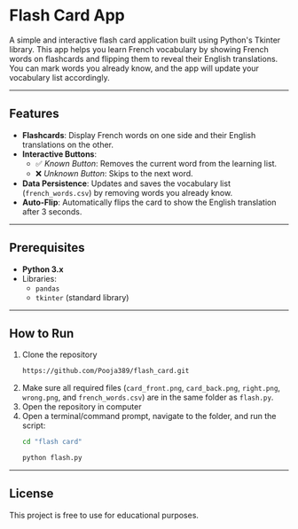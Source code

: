 ﻿# Flash Card App

A simple and interactive flash card application built using Python's Tkinter library. This app helps you learn French vocabulary by showing French words on flashcards and flipping them to reveal their English translations. You can mark words you already know, and the app will update your vocabulary list accordingly.

---

## Features

- **Flashcards**: Display French words on one side and their English translations on the other.
- **Interactive Buttons**:
  - ✅ *Known Button*: Removes the current word from the learning list.
  - ❌ *Unknown Button*: Skips to the next word.
- **Data Persistence**: Updates and saves the vocabulary list (`french_words.csv`) by removing words you already know.
- **Auto-Flip**: Automatically flips the card to show the English translation after 3 seconds.

---

## Prerequisites

- **Python 3.x**
- Libraries:
  - `pandas`
  - `tkinter` (standard library)

---

## How to Run

1. Clone the repository
   ```bash
   https://github.com/Pooja389/flash_card.git
   ```
2. Make sure all required files (`card_front.png`, `card_back.png`, `right.png`, `wrong.png`, and `french_words.csv`) are in the same 
   folder as `flash.py`.
3. Open the repository in computer  
4. Open a terminal/command prompt, navigate to the folder, and run the script:
   ```bash
   cd "flash card"
   ```
   ```bash
   python flash.py
   ```
-------------------------------------------------------------------------------------------------------------------------------
## License
This project is free to use for educational purposes.


